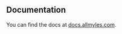 ## Documentation

You can find the docs at
[docs.allmyles.com](http://docs.allmyles.com/en/latest/php-sdk.html).
